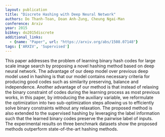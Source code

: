 ```yaml
---
layout: publication
title: "Discrete Hashing with Deep Neural Network"
authors: Do Thanh-Toan, Doan Anh-Zung, Cheung Ngai-Man
conference: Arxiv
year: 2015
bibkey: do2015discrete
additional_links:
  - {name: "Paper", url: "https://arxiv.org/abs/1508.07148"}
tags: ['ARXIV', 'Supervised']
---
```

This paper addresses the problem of learning binary hash codes for large scale
image search by proposing a novel hashing method based on deep neural network.
The advantage of our deep model over previous deep model used in hashing is that
our model contains necessary criteria for producing good codes such as
similarity preserving, balance and independence. Another advantage of our method
is that instead of relaxing the binary constraint of codes during the learning
process as most previous works, in this paper, by introducing the auxiliary
variable, we reformulate the optimization into two sub-optimization steps
allowing us to efficiently solve binary constraints without any relaxation. The
proposed method is also extended to the supervised hashing by leveraging the
label information such that the learned binary codes preserve the pairwise label
of inputs. The experimental results on three benchmark datasets show the
proposed methods outperform state-of-the-art hashing methods.
